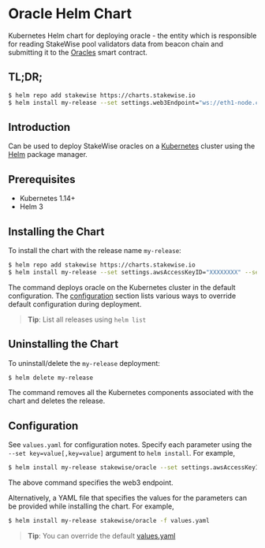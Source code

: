 # Oracle Helm Chart

Kubernetes Helm chart for deploying oracle - the entity which is responsible for reading StakeWise pool validators data from beacon chain and submitting
it to the [Oracles](https://github.com/stakewise/contracts/blob/master/contracts/Oracles.sol) smart contract.

## TL;DR;

```bash
$ helm repo add stakewise https://charts.stakewise.io
$ helm install my-release --set settings.web3Endpoint="ws://eth1-node.chain.svc.cluster.local:8546" --set settings.beaconChainRpcEndpoint="eth2-beacon.chain.svc.cluster.local:4000" stakewise/oracle
```

## Introduction

Can be used to deploy StakeWise oracles on a [Kubernetes](http://kubernetes.io) cluster using the [Helm](https://helm.sh) package manager.

## Prerequisites

- Kubernetes 1.14+
- Helm 3

## Installing the Chart

To install the chart with the release name `my-release`:

```bash
$ helm repo add stakewise https://charts.stakewise.io
$ helm install my-release --set settings.awsAccessKeyID="XXXXXXXX" --set settings.awsSecretAccessKey="XXXXXXXX" stakewise/oracle
```

The command deploys oracle on the Kubernetes cluster in the default configuration. The [configuration](#configuration) section lists various ways to override default configuration during deployment.

> **Tip**: List all releases using `helm list`

## Uninstalling the Chart

To uninstall/delete the `my-release` deployment:

```bash
$ helm delete my-release
```

The command removes all the Kubernetes components associated with the chart and deletes the release.

## Configuration

See `values.yaml` for configuration notes. Specify each parameter using the `--set key=value[,key=value]` argument to `helm install`. For example,

```bash
$ helm install my-release stakewise/oracle --set settings.awsAccessKeyID="XXXXXXXX" --set settings.awsSecretAccessKey="XXXXXXXX"
```

The above command specifies the web3 endpoint.

Alternatively, a YAML file that specifies the values for the parameters can be provided while installing the chart. For example,

```bash
$ helm install my-release stakewise/oracle -f values.yaml
```

> **Tip**: You can override the default [values.yaml](values.yaml)